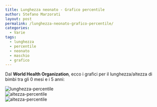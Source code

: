 ```yaml
---
title: Lunghezza neonato - Grafico percentile
author: Stefano Marzorati
layout: post
permalink: /lunghezza-neonato-grafico-percentile/
categories:
  - Varie
tags:
  - lunghezza
  - percentile
  - neonato
  - maschio
  - grafico
---
```

Dal **World Health Organization**, ecco i grafici per il lunghezza/altezza di bimbi tra gli 0 mesi e i 5 anni:   

![lunghezza-percentile](https://farm9.staticflickr.com/8761/17143870971_4b3d9b3a28_o.jpg)   
![altezza-percentile](https://farm8.staticflickr.com/7707/16958314129_db3abe0342_o.jpg)   
![altezza-percentile](https://farm8.staticflickr.com/7685/17144511075_d58958b9d3_o.jpg)   
